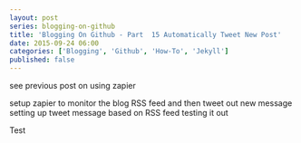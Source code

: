 ```yaml
---
layout: post
series: blogging-on-github
title: 'Blogging On Github - Part  15 Automatically Tweet New Post'
date: 2015-09-24 06:00
categories: ['Blogging', 'Github', 'How-To', 'Jekyll']
published: false
---
```

see previous post on using zapier

setup zapier to monitor the blog RSS feed and then tweet out new message
setting up tweet message based on RSS feed
testing it out 

Test
